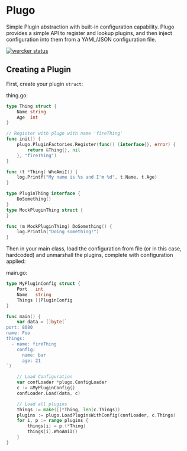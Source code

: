 # Plugo

Simple Plugin abstraction with built-in configuration capability. Plugo provides a simple API to register and lookup plugins, 
and then inject configuration into them from a YAML/JSON configuration file.

[![wercker status](https://app.wercker.com/status/ce66c708c6b2793260c5d7a13011719b/s "wercker status")](https://app.wercker.com/project/bykey/ce66c708c6b2793260c5d7a13011719b)

## Creating a Plugin

First, create your plugin `struct`:

thing.go:

```go
type Thing struct {
	Name string
	Age  int
}

// Register with plugo with name 'fireThing'
func init() {
	plugo.PluginFactories.Register(func() (interface{}, error) {
		return &Thing{}, nil
	}, "fireThing")
}

func (t *Thing) WhoAmiI() {
	log.Printf("My name is %s and I'm %d", t.Name, t.Age)
}

type PluginThing interface {
	DoSomething()
}
type MockPluginThing struct {
}

func (m MockPluginThing) DoSomething() {
	log.Println("Doing something!")
}
```

Then in your main class, load the configuration from file (or in this case, hardcoded) and unmarshall the plugins,
complete with configuration applied:

main.go:

```go
type MyPluginConfig struct {
	Port   int
	Name   string
	Things []PluginConfig
}

func main() {
	var data = []byte(`
port: 8080
name: Foo
things:
  - name: fireThing
    config:
      name: bar
      age: 21
`)

	// Load Configuration
	var confLoader *plugo.ConfigLoader
	c := &MyPluginConfig{}
	confLoader.Load(data, c)

	// Load all plugins
	things := make([]*Thing, len(c.Things))
	plugins := plugo.LoadPluginsWithConfig(confLoader, c.Things)
	for i, p := range plugins {
		things[i] = p.(*Thing)
		things[i].WhoAmiI()
	}
}

```
